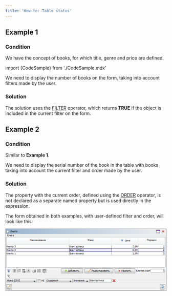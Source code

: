 ```yaml
---
title: 'How-to: Table status'
---
```


## Example 1

### Condition

We have the concept of books, for which title, genre and price are defined.

import {CodeSample} from './CodeSample.mdx'

<CodeSample url="https://documentation.lsfusion.org/sample?file=UseCaseFormProperties&block=sample1"/>

We need to display the number of books on the form, taking into account filters made by the user.

### Solution

<CodeSample url="https://documentation.lsfusion.org/sample?file=UseCaseFormProperties&block=solution1"/>

The solution uses the [FILTER](Filter_FILTER_.md) operator, which returns **TRUE** if the object is included in the current filter on the form.

## Example 2

### Condition

Similar to **Example 1**.

We need to display the serial number of the book in the table with books taking into account the current filter and order made by the user.

### Solution

<CodeSample url="https://documentation.lsfusion.org/sample?file=UseCaseFormProperties&block=solution2"/>

The property with the current order, defined using the [ORDER](Order_ORDER_.md) operator, is not declared as a separate named property but is used directly in the expression.

The form obtained in both examples, with user-defined filter and order, will look like this:

![](attachments/46367766/46367772.png)
